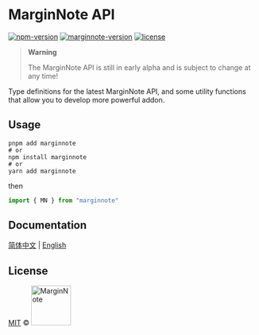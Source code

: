 # MarginNote API

<p>
  <a href="https://www.npmjs.com/package/marginnote"><img src="https://img.shields.io/npm/v/marginnote.svg" alt="npm-version"></a>
  <a href="https://www.marginnote.com/store-v2"><img src="https://img.shields.io/badge/MarginNote-v3.7.21-blue" alt="marginnote-version"></a>
  <a href="https://github.com/marginnoteapp/marginnote-api/blob/main/LICENSE"><img src="https://img.shields.io/badge/license-MIT-green" alt="license"></a>
</p>

> **Warning**
>
> The MarginNote API is still in early alpha and is subject to change at any time!

Type definitions for the latest MarginNote API, and some utility functions that allow you to develop more powerful addon.

## Usage

```shell
pnpm add marginnote
# or
npm install marginnote
# or
yarn add marginnote
```

then

```ts
import { MN } from "marginnote"
```

## Documentation

[简体中文](https://ohmymn.marginnote.cn/api) | [English](https://ohmymn.marginnote.cn/en/api)

## License

<a href="https://github.com/marginnoteapp/marginnote-api/blob/main/LICENSE">MIT</a> © <a href="https://github.com/marginnoteapp"><img src="https://testmnbbs.oss-cn-zhangjiakou.aliyuncs.com/pic/mn.png?x-oss-process=base_webp" alt="MarginNote" width="80"></a>
